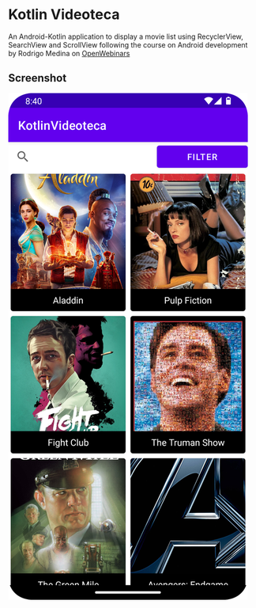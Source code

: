 # Kotlin Videoteca

An Android-Kotlin application to display a movie list using RecyclerView, SearchView and ScrollView
following the course on Android development by Rodrigo Medina on [OpenWebinars](https://openwebinars.net)

## Screenshot

![App user interface screenshot](screenshot.png)

